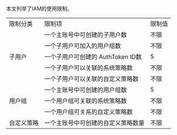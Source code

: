 本文列举了IAM的使用限制。

<table>
    <tr>
        <td>限制分类</td> 
        <td>限制项</td> 
        <td>限制值</td>
   </tr>
    <tr>
        <td rowspan="5">子用户</td>    
        <td >一个主账号中可创建的子用户数</td>  
        <td >不限</td>  
    </tr>
    <tr>
        <td >一个子用户可加入的用户组数</td> 
        <td >不限</td>   
    </tr>
    <tr>
        <td >一个子用户可创建的 AuthToken ID数</td> 
        <td >5</td>   
    </tr>
    <tr>
        <td >一个子用户可以关联的系统策略数</td> 
        <td >不限</td>   
    </tr>
    <tr>  
        <td >一个子用户可以关联的自定义策略数</td>  
        <td >不限</td>  
    </tr>
    <tr>
        <td rowspan="3">用户组</td>    
        <td >一个主账号中可创建的用户组数</td>  
        <td >5</td>  
    </tr>
    <tr>
        <td >一个用户组可关联的系统策略数</td> 
        <td >不限</td>   
    </tr>
    <tr>
        <td >一个用户组可关系的自定义策略数	</td> 
        <td >不限</td>   
    </tr>
    <tr>
        <td rowspan="1">自定义策略</td>    
        <td >一个主账号中可创建的自定义策略数量</td>  
        <td >不限</td>  
    </tr>
</table>
